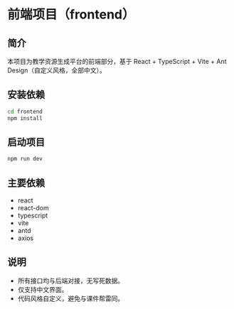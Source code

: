 # 前端项目（frontend）

## 简介
本项目为教学资源生成平台的前端部分，基于 React + TypeScript + Vite + Ant Design（自定义风格，全部中文）。

## 安装依赖
```bash
cd frontend
npm install
```

## 启动项目
```bash
npm run dev
```

## 主要依赖
- react
- react-dom
- typescript
- vite
- antd
- axios

## 说明
- 所有接口均与后端对接，无写死数据。
- 仅支持中文界面。
- 代码风格自定义，避免与课件帮雷同。 